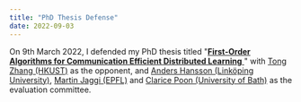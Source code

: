 ```yaml
---
title: "PhD Thesis Defense"
date: 2022-09-03
---
```


On 9th March 2022, I defended my PhD thesis titled "[__First-Order Algorithms for Communication Efficient Distributed Learning__
](http://www.diva-portal.org/smash/record.jsf?pid=diva2%3A1638803&dswid=-2061)" with [Tong Zhang (HKUST)](http://tongzhang-ml.org/) as the opponent, and [Anders Hansson (Linköping University)](https://liu.se/en/employee/andha17), [Martin Jaggi (EPFL)](https://people.epfl.ch/martin.jaggi) and [Clarice Poon (University of Bath)](https://cmhsp2.github.io/) as the evaluation committee. 



